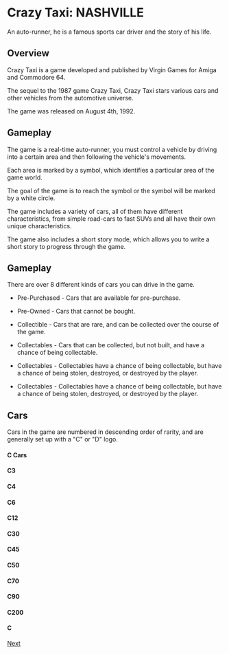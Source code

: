 # Crazy Taxi: NASHVILLE

An auto-runner, he is a famous sports car driver and the story of his life.

## Overview

Crazy Taxi is a game developed and published by Virgin Games for Amiga and Commodore 64.

The sequel to the 1987 game Crazy Taxi, Crazy Taxi stars various cars and other vehicles from the automotive universe.

The game was released on August 4th, 1992.

## Gameplay

The game is a real-time auto-runner, you must control a vehicle by driving into a certain area and then following the vehicle's movements.

Each area is marked by a symbol, which identifies a particular area of the game world.

The goal of the game is to reach the symbol or the symbol will be marked by a white circle.

The game includes a variety of cars, all of them have different characteristics, from simple road-cars to fast SUVs and all have their own unique characteristics.

The game also includes a short story mode, which allows you to write a short story to progress through the game.

## Gameplay

There are over 8 different kinds of cars you can drive in the game.

*   Pre-Purchased - Cars that are available for pre-purchase.
*   Pre-Owned - Cars that cannot be bought.

*   Collectible - Cars that are rare, and can be collected over the course of the game.
*   Collectables - Cars that can be collected, but not built, and have a chance of being collectable.

*   Collectables - Collectables have a chance of being collectable, but have a chance of being stolen, destroyed, or destroyed by the player.

*   Collectables - Collectables have a chance of being collectable, but have a chance of being stolen, destroyed, or destroyed by the player.

## Cars

Cars in the game are numbered in descending order of rarity, and are generally set up with a "C" or "D" logo.

#### C Cars

#### C3

#### C4

#### C6

#### C12

#### C30

#### C45

#### C50

#### C70

#### C90

#### C200

#### C

[Next](077.md)